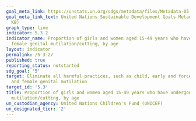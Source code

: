 ```yaml
---
goal_meta_link: https://unstats.un.org/sdgs/metadata/files/Metadata-05-03-02.pdf
goal_meta_link_text: United Nations Sustainable Development Goals Metadata (PDF 206
  KB)
graph_type: line
indicator: 5.3.2
indicator_name: Proportion of girls and women aged 15-49 years who have undergone
  female genital mutilation/cutting, by age
layout: indicator
permalink: /5-3-2/
published: true
reporting_status: notstarted
sdg_goal: '5'
target: Eliminate all harmful practices, such as child, early and forced marriage
  and female genital mutilation
target_id: '5.3'
title: Proportion of girls and women aged 15-49 years who have undergone female genital
  mutilation/cutting, by age
un_custodian_agency: United Nations Children's Fund (UNICEF)
un_designated_tier: '2'
---
```

